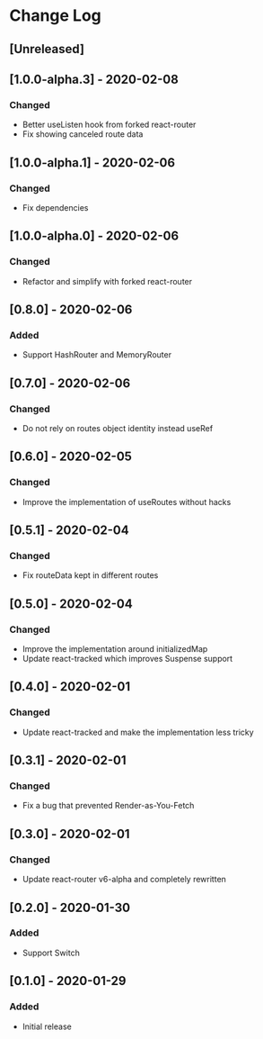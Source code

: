 # Change Log

## [Unreleased]

## [1.0.0-alpha.3] - 2020-02-08
### Changed
- Better useListen hook from forked react-router
- Fix showing canceled route data

## [1.0.0-alpha.1] - 2020-02-06
### Changed
- Fix dependencies

## [1.0.0-alpha.0] - 2020-02-06
### Changed
- Refactor and simplify with forked react-router

## [0.8.0] - 2020-02-06
### Added
- Support HashRouter and MemoryRouter

## [0.7.0] - 2020-02-06
### Changed
- Do not rely on routes object identity instead useRef

## [0.6.0] - 2020-02-05
### Changed
- Improve the implementation of useRoutes without hacks

## [0.5.1] - 2020-02-04
### Changed
- Fix routeData kept in different routes

## [0.5.0] - 2020-02-04
### Changed
- Improve the implementation around initializedMap
- Update react-tracked which improves Suspense support

## [0.4.0] - 2020-02-01
### Changed
- Update react-tracked and make the implementation less tricky

## [0.3.1] - 2020-02-01
### Changed
- Fix a bug that prevented Render-as-You-Fetch

## [0.3.0] - 2020-02-01
### Changed
- Update react-router v6-alpha and completely rewritten

## [0.2.0] - 2020-01-30
### Added
- Support Switch

## [0.1.0] - 2020-01-29
### Added
- Initial release
